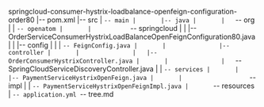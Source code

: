 springcloud-consumer-hystrix-loadbalance-openfeign-configuration-order80
|-- pom.xml
|-- src
|   `-- main
|       |-- java
|       |   `-- org
|       |       `-- openatom
|       |           `-- springcloud
|       |               |-- OrderServiceConsumerHystrixLoadBalanceOpenFeignConfiguration80.java
|       |               |-- config
|       |               |   `-- FeignConfig.java
|       |               |-- controller
|       |               |   |-- OrderConsumerHystrixController.java
|       |               |   `-- SpringCloudServiceDiscoveryController.java
|       |               `-- services
|       |                   |-- PaymentServiceHystrixOpenFeign.java
|       |                   `-- impl
|       |                       `-- PaymentServiceHystrixOpenFeignImpl.java
|       `-- resources
|           `-- application.yml
`-- tree.md

